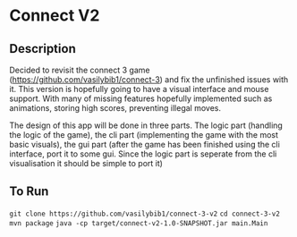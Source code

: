 # Connect V2

## Description

Decided to revisit the connect 3 game (https://github.com/vasilybib1/connect-3) and fix the unfinished issues with it. This version is hopefully going to have a visual interface and mouse support. With many of missing features hopefully implemented such as animations, storing high scores, preventing illegal moves.

The design of this app will be done in three parts. The logic part (handling the logic of the game), the cli part (implementing the game with the most basic visuals), the gui part (after the game has been finished using the cli interface, port it to some gui. Since the logic part is seperate from the cli visualisation it should be simple to port it)

## To Run

`git clone https://github.com/vasilybib1/connect-3-v2`
`cd connect-3-v2`
`mvn package`
`java -cp target/connect-v2-1.0-SNAPSHOT.jar main.Main`
